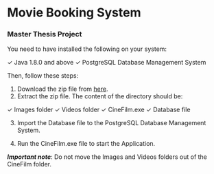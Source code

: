 # Movie Booking System
### Master Thesis Project

You need to have installed the following on your system:

✓ Java 1.8.0 and above
✓ PostgreSQL Database Management System

Then, follow these steps:

1. Download the zip file from [here](https://drive.google.com/file/d/1t2gXuFZifwNIxELysRjm8AI0L_EQw9o4/view?usp=sharing).
2. Extract the zip file. The content of the directory should be:

✓ Images folder
✓ Videos folder
✓ CineFilm.exe
✓ Database file

3. Import the Database file to the PostgreSQL Database Management System.

4. Run the CineFilm.exe file to start the Application.


*****Important note*****: Do not move the Images and Videos folders out of the CineFilm folder.
